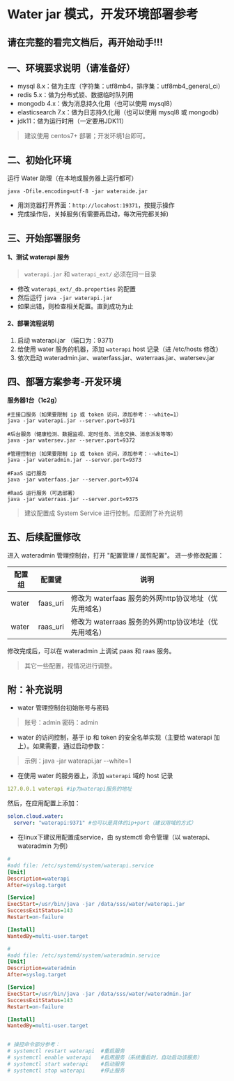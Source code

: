 # Water jar 模式，开发环境部署参考

## 请在完整的看完文档后，再开始动手!!!

## 一、环境要求说明（请准备好）

* mysql 8.x：做为主库（字符集：utf8mb4，排序集：utf8mb4_general_ci）
* redis 5.x：做为分布式锁、数据临时队列用
* mongodb 4.x：做为消息持久化用（也可以使用 mysql8）
* elasticsearch 7.x：做为日志持久化用（也可以使用 mysql8 或 mongodb）
* jdk11：做为运行时用（一定要用JDK11）

> 建议使用 centos7+ 部署；开发环境1台即可。

## 二、初始化环境

运行 Water 助理（在本地或服务器上运行都可）

```properties
java -Dfile.encoding=utf-8 -jar wateraide.jar
```

* 用浏览器打开界面：`http://locahost:19371`，按提示操作
* 完成操作后，关掉服务(有需要再启动，每次用完都关掉)

## 三、开始部署服务

#### 1、测试 waterapi 服务
> `waterapi.jar` 和 `waterapi_ext/` 必须在同一目录

* 修改 `waterapi_ext/_db.properties` 的配置
* 然后运行 `java -jar waterapi.jar`
* 如果出错，则检查相关配置。直到成功为止

#### 2、部署流程说明

1. 启动 waterapi.jar （端口为：9371）
2. 给使用 water 服务的机器，添加 `waterapi` host 记录（进 /etc/hosts 修改）
3. 依次启动 wateradmin.jar、waterfass.jar、waterraas.jar、watersev.jar

## 四、部署方案参考-开发环境

**服务器1台（1c2g）**

```
#主接口服务（如果要限制 ip 或 token 访问，添加参考：--white=1）
java -jar waterapi.jar --server.port=9371

#后台服务（健康检测、数据监视、定时任务、消息交换、消息派发等等）        
java -jar watersev.jar --server.port=9372 

#管理控制台（如果要限制 ip 或 token 访问，添加参考：--white=1）
java -jar wateradmin.jar --server.port=9373

#FaaS 运行服务           
java -jar waterfaas.jar --server.port=9374   

#RaaS 运行服务（可选部署） 
java -jar waterraas.jar --server.port=9375  

```

> 建议配置成 System Service 进行控制。后面附了补充说明

## 五、后续配置修改

进入 wateradmin 管理控制台，打开 "配置管理 / 属性配置"。 进一步修改配置：

| 配置组 | 配置键 | 说明 |
| -------- | -------- | -------- |
| water     | faas_uri     | 修改为 waterfaas 服务的外网http协议地址（优先用域名）     |
| water     | raas_uri     | 修改为 waterraas 服务的外网http协议地址（优先用域名）     |

修改完成后，可以在 wateradmin 上调试 paas 和 raas 服务。

> 其它一些配置，视情况进行调整。

## 附：补充说明

* water 管理控制台初始账号与密码

> 账号：admin 密码：admin


* water 的访问控制，基于 ip 和 token 的安全名单实现（主要给 waterapi 加上）。如果需要，通过启动参数：

> 示例：java -jar waterapi.jar --white=1


* 在使用 water 的服务器上，添加 `waterapi` 域的 host 记录

```yaml
127.0.0.1 waterapi #ip为waterapi服务的地址
```

然后，在应用配置上添加：

```yaml
solon.cloud.water:
  server: "waterapi:9371" #也可以是具体的ip+port（建议用域的方式）
```

* 在linux下建议用配置成service，由 systemctl 命令管理（以 waterapi、wateradmin 为例）

```ini
#
#add file: /etc/systemd/system/waterapi.service
[Unit]
Description=waterapi
After=syslog.target

[Service]
ExecStart=/usr/bin/java -jar /data/sss/water/waterapi.jar
SuccessExitStatus=143
Restart=on-failure

[Install]
WantedBy=multi-user.target

#
#add file: /etc/systemd/system/wateradmin.service
[Unit]
Description=wateradmin
After=syslog.target

[Service]
ExecStart=/usr/bin/java -jar /data/sss/water/wateradmin.jar
SuccessExitStatus=143
Restart=on-failure

[Install]
WantedBy=multi-user.target


# 操控命令部分参考：
# systemctl restart waterapi  #重启服务
# systemctl enable waterapi   #启用服务（系统重启时，自动启动该服务）
# systemctl start waterapi    #启动服务
# systemctl stop waterapi     #停止服务
```

